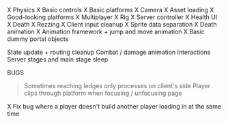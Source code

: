 X Physics
X Basic controls
X Basic platforms
X Camera
X Asset loading
X Good-looking platforms
X Multiplayer
X Rig
X Server controller
X Health UI
X Death
X Rezzing
X Client input cleanup
X Sprite data separation
X Death animation
X Animation framework + jump and move animation
X Basic dummy portal objects

State update + routing cleanup
Combat / damage animation
Interactions
Server stages and main stage sleep

BUGS

> Sometimes reaching ledges only processes on client's side
> Player clips through platform when focusing / unfocusing page

X Fix bug where a player doesn't build another player loading in at the same time
